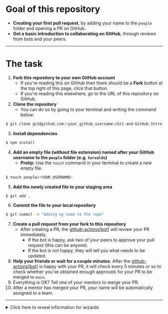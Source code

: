 # Goal of this repository

- **Creating your first pull request**, by adding your name to the `people` folder and opening a PR on GitHub.
- **Get a basic introduction to collaborating on GitHub**, through reviews from bots and your peers.

---

# The task

1. **Fork this repository to your own GitHub account**
   - If you're reading this on GitHub then there should be a **Fork** button at the top right of this page, click that button.
   - If you're reading this elsewhere, go to the URL of this repository on GitHub.
2. **Clone the repository**
   - You can do so by going to your terminal and writing the command below:

```bash
$ git clone git@github.com:<your_github_username>/Git-and-GitHub-Intro.git
```

3. **Install dependencies**

```bash
$ npm install
```

4. **Add an empty file (without file extension) named after your GitHub username to the `people` folder (e.g. `torvalds`)**
   - **Protip**: Use the `touch` command in your terminal to create a new empty file.

```bash
$ touch people/<YOUR_USERNAME>
```

5. **Add the newly created file to your staging area**

```bash
$ git add .
```

6. **Commit the file to your local repository**

```bash
$ git commit -m "Adding my name to the repo"
```

7. **Create a pull request from your fork to this repository**
   - After creating a PR, the [github-actions[bot]](https://github.com/apps/github-actions) will review your PR immediately.
     - If the bot is happy, ask two of your peers to approve your pull request (this can be anyone).
     - If the bot is not happy, they will tell you what needs to be updated.
8. **Help your friends or wait for a couple minutes**. After the [github-actions[bot]](https://github.com/apps/github-actions) is happy with your PR, it will check every 5 minutes or so to check whether you've obtained enough approvals for your PR to be merged to `main`.
9. Everything is OK? Tell one of your mentors to merge your PR.
10. After a mentor has merged your PR, your name will be automatically assigned to a team.

---

<details>
   <summary>Click here to reveal information for wizards</summary>

# Files and folders

- `.github`
  - `actions`
    - `check-approvals`
      - `action.yml`: Action definition
      - `check-approvals.js`: Action source code
    - `check-pull-request`: Action definition
      - `action.yml`: Action definition
      - `check-pull-request`: Action source code
    - `create-teams`
      - `action.yml`: Action definition
      - `create-teams.js`: Action source code
  - `workflows`
    - `check-approvals.yml`: Action configuration, you can define check interval here (5 mins is GitHub restriction).
    - `check-pull-request.yml`: Action configuration
    - `create-teams.yml`: Action configuration, you can define team size and total people here.
- `.husky`
  - `.gitignore`
  - `pre-commit`: File that contains commands to execute pre-commit.
- `.very_secret_folder`
  - `dist`: Folder containing the compiled GitHub Actions source code (compiled using `@vercel/ncc` in `build.sh`).
  - `scripts`: Folder containing build script(s), this is referenced in the `package.json`
- `people`: This is where people will add their GitHub username as a file to, this folder is used in `check-pull-request` and `create-teams` actions.
  - For `check-pull-request` we check whether the file name matches the PR opener's username.
  - For `create-teams` we use this folder as base to assign people to `teams.json`.
- `public`: This is a folder we'll automagically deploy on each merge to main (after the `create-teams` action). This will showcase the generated teams.
  - `resources`
    - `magic.js`: A small React component that represents the elements we'll show to the user. It's included through a `text/babel` tag in `index.html` allowing us to use modern JS and React. If you want to change how the teams are presented you can do so here.
    - `styles.css`: Simple stylesheet to create a somewhat presentable team overview.
    - `teams.json`: Contains the teams that were generated in `create-teams` GitHub Action.
  - `index.html`: Simple `index.html` that represents the team overview page. This page includes React, ReactDOM, and Babel through a simple `script` tag. If you wish to add new elements, you can do so here.
  </details>
